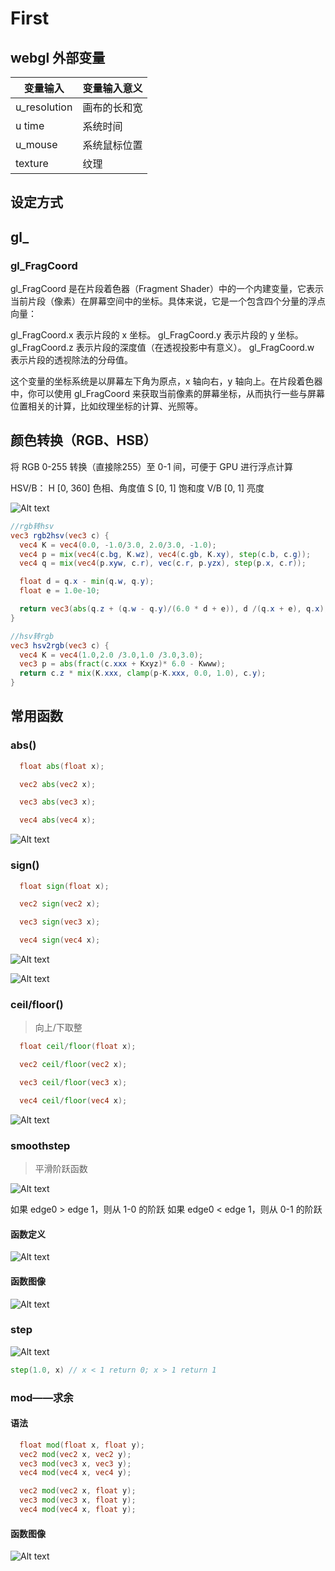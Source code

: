 # First

## webgl 外部变量

| 变量输入     | 变量输入意义 |
| ------------ | ------------ |
| u_resolution | 画布的长和宽 |
| u time       | 系统时间     |
| u_mouse      | 系统鼠标位置 |
| texture      | 纹理         |

## 设定方式

## gl\_

### gl_FragCoord

gl_FragCoord 是在片段着色器（Fragment Shader）中的一个内建变量，它表示当前片段（像素）在屏幕空间中的坐标。具体来说，它是一个包含四个分量的浮点向量：

gl_FragCoord.x 表示片段的 x 坐标。
gl_FragCoord.y 表示片段的 y 坐标。
gl_FragCoord.z 表示片段的深度值（在透视投影中有意义）。
gl_FragCoord.w 表示片段的透视除法的分母值。

这个变量的坐标系统是以屏幕左下角为原点，x 轴向右，y 轴向上。在片段着色器中，你可以使用 gl_FragCoord 来获取当前像素的屏幕坐标，从而执行一些与屏幕位置相关的计算，比如纹理坐标的计算、光照等。

## 颜色转换（RGB、HSB）

将 RGB 0-255 转换（直接除255）至 0-1 间，可便于 GPU 进行浮点计算

HSV/B：
H [0, 360] 色相、角度值
S [0, 1] 饱和度
V/B [0, 1] 亮度

![Alt text](./image/RGB2HSV.png)

```glsl
//rgb转hsv
vec3 rgb2hsv(vec3 c) {
  vec4 K = vec4(0.0, -1.0/3.0, 2.0/3.0, -1.0);
  vec4 p = mix(vec4(c.bg, K.wz), vec4(c.gb, K.xy), step(c.b, c.g));
  vec4 q = mix(vec4(p.xyw, c.r), vec(c.r, p.yzx), step(p.x, c.r));

  float d = q.x - min(q.w, q.y);
  float e = 1.0e-10;

  return vec3(abs(q.z + (q.w - q.y)/(6.0 * d + e)), d /(q.x + e), q.x);
}

//hsv转rgb
vec3 hsv2rgb(vec3 c) {
  vec4 K = vec4(1.0,2.0 /3.0,1.0 /3.0,3.0);
  vec3 p = abs(fract(c.xxx + Kxyz)* 6.0 - Kwww);
  return c.z * mix(K.xxx, clamp(p-K.xxx, 0.0, 1.0), c.y);
}
```

## 常用函数

### abs()

```glsl
  float abs(float x);

  vec2 abs(vec2 x);

  vec3 abs(vec3 x);

  vec4 abs(vec4 x);
```

![Alt text](./image/abs.png)

### sign()

```glsl
  float sign(float x);

  vec2 sign(vec2 x);

  vec3 sign(vec3 x);

  vec4 sign(vec4 x);
```

![Alt text](./image/sign.png)

![Alt text](./image/sign2.png)

### ceil/floor()

> 向上/下取整

```glsl
  float ceil/floor(float x);

  vec2 ceil/floor(vec2 x);

  vec3 ceil/floor(vec3 x);

  vec4 ceil/floor(vec4 x);
```

![Alt text](./image/ceil.png)

### smoothstep

> 平滑阶跃函数

![Alt text](./image/smoothstep.png)

如果 edge0 > edge 1，则从 1-0 的阶跃
如果 edge0 < edge 1，则从 0-1 的阶跃

#### 函数定义

![Alt text](./image/smoothstep2.png)

#### 函数图像

![Alt text](./image/smoothstep1.png)

### step

![Alt text](./image/step.png)

```glsl
step(1.0, x) // x < 1 return 0; x > 1 return 1
```

### mod——求余

#### 语法

```glsl
  float mod(float x, float y);
  vec2 mod(vec2 x, vec2 y);
  vec3 mod(vec3 x, vec3 y);
  vec4 mod(vec4 x, vec4 y);

  vec2 mod(vec2 x, float y);
  vec3 mod(vec3 x, float y);
  vec4 mod(vec4 x, float y);
```

#### 函数图像

![Alt text](./image/mod1.png)
